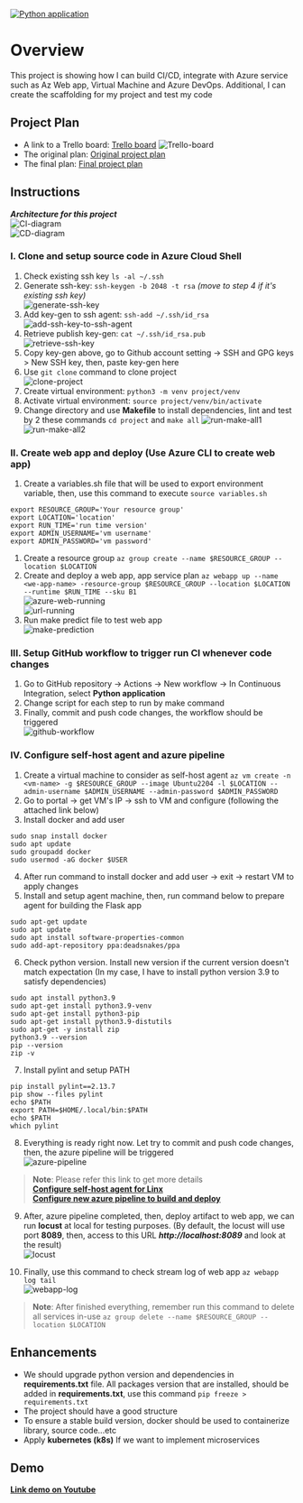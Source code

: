 [![Python application](https://github.com/vnonline2008/project2-buidling-cicd/actions/workflows/python-app.yml/badge.svg?branch=main)](https://github.com/vnonline2008/project2-buidling-cicd/actions/workflows/python-app.yml)
# Overview

This project is showing how I can build CI/CD, integrate with Azure service such as Az Web app, Virtual Machine and Azure DevOps. Additional, I can create the scaffolding for my project and test my code

## Project Plan

* A link to a Trello board: [Trello board](https://trello.com/b/39HkYJsU/udacity-project2)
![Trello-board](./screenshot/trello-board.png)
* The original plan: [Original project plan](./project-plan/original-plan.xlsx)
* The final plan: [Final project plan](./project-plan/final-plan.xlsx)

## Instructions

***Architecture for this project***  
![CI-diagram](./screenshot/ci-diagram.png)  
![CD-diagram](./screenshot/cd-diagram.png)  

### I. Clone and setup source code in Azure Cloud Shell
1. Check existing ssh key `ls -al ~/.ssh`
2. Generate ssh-key: `ssh-keygen -b 2048 -t rsa` *(move to step 4 if it's existing ssh key)*  
![generate-ssh-key](./screenshot/generate-ssh-key.png)
3. Add key-gen to ssh agent: `ssh-add ~/.ssh/id_rsa`  
![add-ssh-key-to-ssh-agent](./screenshot/add-ssh-key-to-ssh-agent.png)
4. Retrieve publish key-gen: `cat ~/.ssh/id_rsa.pub`  
![retrieve-ssh-key](./screenshot/get-ssh-public-key.png)
5. Copy key-gen above, go to Github account setting -> SSH and GPG keys > New SSH key, then, paste key-gen here
6. Use `git clone` command to clone project  
![clone-project](./screenshot/git-clone-project.png)
7. Create virtual environment: `python3 -m venv project/venv`
8. Activate virtual environment: `source project/venv/bin/activate`
9. Change directory and use **Makefile** to install dependencies, lint and test by 2 these commands `cd project` and `make all`
![run-make-all1](./screenshot/run-make-all.png)
![run-make-all2](./screenshot/run-make-all-pass-test.png)

### II. Create web app and deploy (Use Azure CLI to create web app)
1. Create a variables.sh file that will be used to export environment variable, then, use this command to execute `source variables.sh`
```
export RESOURCE_GROUP='Your resource group'
export LOCATION='location'
export RUN_TIME='run time version'
export ADMIN_USERNAME='vm username'
export ADMIN_PASSWORD='vm password'
```
1. Create a resource group `az group create --name $RESOURCE_GROUP --location $LOCATION`
2. Create and deploy a web app, app service plan `az webapp up --name <we-app-name> -resource-group $RESOURCE_GROUP --location $LOCATION --runtime $RUN_TIME --sku B1`  
![azure-web-running](./screenshot/webapp-running.png)  
![url-running](./screenshot/url-running.png)  
3. Run make predict file to test web app  
![make-prediction](./screenshot/make-prediction.png)  

### III. Setup GitHub workflow to trigger run CI whenever code changes
1. Go to  GitHub repository -> Actions -> New workflow -> In Continuous Integration, select **Python application**
2. Change script for each step to run by make command
3. Finally, commit and push code changes, the workflow should be triggered  
![github-workflow](./screenshot/ci-on-github.png)

### IV. Configure self-host agent and azure pipeline
1. Create a virtual machine to consider as self-host agent `az vm create -n <vm-name> -g $RESOURCE_GROUP --image Ubuntu2204 -l $LOCATION --admin-username $ADMIN_USERNAME --admin-password $ADMIN_PASSWORD`
2. Go to portal -> get VM's IP -> ssh to VM and configure (following the attached link below)
3. Install docker and add user
```
sudo snap install docker
sudo apt update
sudo groupadd docker
sudo usermod -aG docker $USER
```
4. After run command to install docker and add user -> exit -> restart VM to apply changes
5. Install and setup agent machine, then, run command below to prepare agent for building the Flask app
```
sudo apt-get update
sudo apt update
sudo apt install software-properties-common
sudo add-apt-repository ppa:deadsnakes/ppa
```
6. Check python version. Install new version if the current version doesn't match expectation (In my case, I have to install python version 3.9 to satisfy dependencies)
```
sudo apt install python3.9
sudo apt-get install python3.9-venv
sudo apt-get install python3-pip
sudo apt-get install python3.9-distutils
sudo apt-get -y install zip
python3.9 --version
pip --version
zip -v
```
7. Install pylint and setup PATH
```
pip install pylint==2.13.7
pip show --files pylint
echo $PATH
export PATH=$HOME/.local/bin:$PATH
echo $PATH
which pylint
```
8. Everything is ready right now. Let try to commit and push code changes, then, the azure pipeline will be triggered  
![azure-pipeline](./screenshot/azure-pipeline.png)

> **Note**: Please refer this link to get more details  
[**Configure self-host agent for Linx**](https://learn.microsoft.com/en-us/azure/devops/pipelines/agents/linux-agent?view=azure-devops)  
[**Configure new azure pipeline to build and deploy**](https://learn.microsoft.com/en-us/azure/devops/pipelines/ecosystems/python-webapp?view=azure-devops&tabs=linux)  

9. After, azure pipeline completed, then, deploy artifact to web app, we can run **locust** at local for testing purposes. (By default, the locust will use port **8089**, then, access to this URL ***http://localhost:8089*** and look at the result)  
![locust](./screenshot/run-locust-local.png)

10. Finally, use this command to check stream log of web app `az webapp log tail`  
![webapp-log](./screenshot/webapp-log-tail.png)  

> **Note**: After finished everything, remember run this command to delete all services in-use `az group delete --name $RESOURCE_GROUP --location $LOCATION`
## Enhancements
- We should upgrade python version and dependencies in **requirements.txt** file. All packages version that are installed, should be added in **requirements.txt**, use this command `pip freeze > requirements.txt`
- The project should have a good structure
- To ensure a stable build version, docker should be used to containerize library, source code...etc
- Apply **kubernetes (k8s)** If we want to implement microservices

## Demo 

[**Link demo on Youtube**](https://youtu.be/P6-0bNwC4-8)


